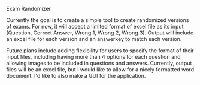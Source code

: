 Exam Randomizer

Currently the goal is to create a simple tool to create randomized versions of exams. For now, it will accept a limited format of excel file as its input (Question, Correct Answer, Wrong 1, Wrong 2, Wrong 3).
Output will include an excel file for each version and an answerkey to match each version. 


Future plans include adding flexibility for users to specify the format of their input files, including having more than 4 options for each question and allowing images to be included in questions and answers. Currently, output files will be an excel file, but I would like to allow for a nicely formatted word document. I'd like to also make a GUI for the application. 